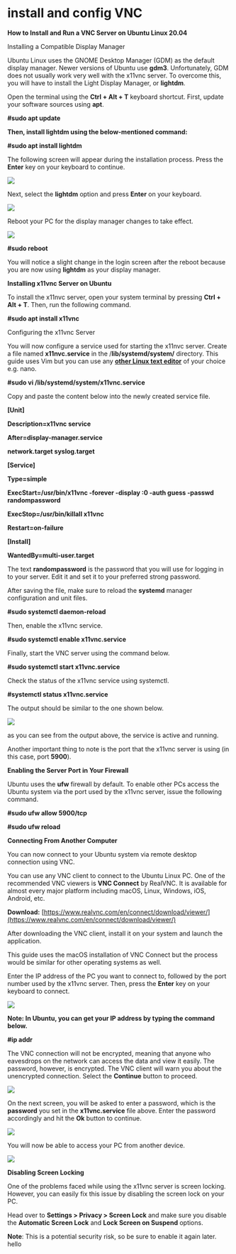 # install and config VNC



**How to Install and Run a VNC Server on Ubuntu Linux 20.04**

Installing a Compatible Display Manager

Ubuntu Linux uses the GNOME Desktop Manager (GDM) as the default display manager. Newer versions of Ubuntu use **gdm3**. Unfortunately, GDM does not usually work very well with the x11vnc server. To overcome this, you will have to install the Light Display Manager, or **lightdm**.

Open the terminal using the **Ctrl + Alt + T** keyboard shortcut. First, update your software sources using **apt**.

**#sudo apt update**

**Then, install lightdm using the below-mentioned command:**

**#sudo apt install lightdm**

The following screen will appear during the installation process. Press the **Enter** key on your keyboard to continue.

![](<../../.gitbook/assets/0 (1).png>)

Next, select the **lightdm** option and press **Enter** on your keyboard.

![](<../../.gitbook/assets/1 (1).png>)

Reboot your PC for the display manager changes to take effect.

![](<../../.gitbook/assets/2 (1).png>)

&#x20;**#sudo reboot**

You will notice a slight change in the login screen after the reboot because you are now using **lightdm** as your display manager.

**Installing x11vnc Server on Ubuntu**

To install the x11nvc server, open your system terminal by pressing **Ctrl + Alt + T**. Then, run the following command.

**#sudo apt install x11vnc**

Configuring the x11vnc Server

You will now configure a service used for starting the x11nvc server. Create a file named **x11nvc.service** in the /**lib/systemd/system/** directory. This guide uses Vim but you can use any [**other Linux text editor**](https://www.makeuseof.com/tag/linux-text-editor-alternatives/) of your choice e.g. nano.

**#sudo vi /lib/systemd/system/x11vnc.service**

Copy and paste the content below into the newly created service file.

&#x20;**\[Unit]**

**Description=x11vnc service**

**After=display-manager.service**

**network.target syslog.target**

**\[Service]**

**Type=simple**

**ExecStart=/usr/bin/x11vnc -forever -display :0 -auth guess -passwd randompassword**

**ExecStop=/usr/bin/killall x11vnc**

**Restart=on-failure**

**\[Install]**

**WantedBy=multi-user.target**

The text **randompassword** is the password that you will use for logging in to your server. Edit it and set it to your preferred strong password.

After saving the file, make sure to reload the **systemd** manager configuration and unit files.

**#sudo systemctl daemon-reload**

Then, enable the x11vnc service.

**#sudo systemctl enable x11vnc.service**

Finally, start the VNC server using the command below.

**#sudo systemctl start x11vnc.service**

Check the status of the x11vnc service using systemctl.

**#systemctl status x11vnc.service**

The output should be similar to the one shown below.

![](<../../.gitbook/assets/3 (1).png>)

as you can see from the output above, the service is active and running.

Another important thing to note is the port that the x11vnc server is using (in this case, port **5900**).

**Enabling the Server Port in Your Firewall**

Ubuntu uses the **ufw** firewall by default. To enable other PCs access the Ubuntu system via the port used by the x11vnc server, issue the following command.

**#sudo ufw allow 5900/tcp**

**#sudo ufw reload**

**Connecting From Another Computer**

You can now connect to your Ubuntu system via remote desktop connection using VNC.

You can use any VNC client to connect to the Ubuntu Linux PC. One of the recommended VNC viewers is **VNC Connect** by RealVNC. It is available for almost every major platform including macOS, Linux, Windows, iOS, Android, etc.

**Download:** [https://www.realvnc.com/en/connect/download/viewer/](https://www.realvnc.com/en/connect/download/viewer/)

After downloading the VNC client, install it on your system and launch the application.

This guide uses the macOS installation of VNC Connect but the process would be similar for other operating systems as well.

Enter the IP address of the PC you want to connect to, followed by the port number used by the x11vnc server. Then, press the **Enter** key on your keyboard to connect.

![](<../../.gitbook/assets/4 (1).png>)

&#x20;**Note: In Ubuntu, you can get your IP address by typing the command below.**

**#ip addr**

The VNC connection will not be encrypted, meaning that anyone who eavesdrops on the network can access the data and view it easily. The password, however, is encrypted. The VNC client will warn you about the unencrypted connection. Select the **Continue** button to proceed.

![](<../../.gitbook/assets/5 (1).png>)

On the next screen, you will be asked to enter a password, which is the **password** you set in the **x11vnc.service** file above. Enter the password accordingly and hit the **Ok** button to continue.

![](../../.gitbook/assets/6.png)

You will now be able to access your PC from another device.

![](../../.gitbook/assets/7.png)

**Disabling Screen Locking**

One of the problems faced while using the x11vnc server is screen locking. However, you can easily fix this issue by disabling the screen lock on your PC.

Head over to **Settings > Privacy > Screen Lock** and make sure you disable the **Automatic Screen Lock** and **Lock Screen on Suspend** options.

**Note**: This is a potential security risk, so be sure to enable it again later. hello
